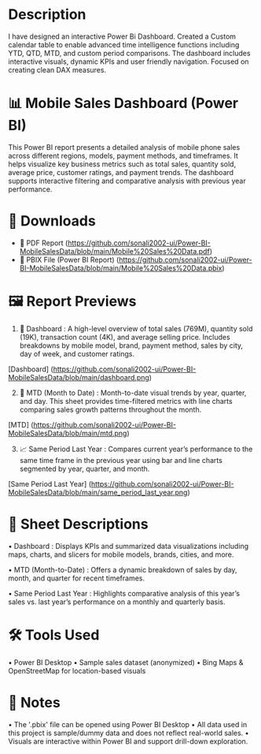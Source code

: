 # Description 
I have designed an interactive Power Bi Dashboard. Created a Custom calendar table to enable advanced time intelligence functions including YTD, QTD, MTD, and custom period comparisons. The dashboard includes interactive visuals, dynamic KPIs and user friendly navigation. Focused on creating clean DAX measures.           

# 📊 Mobile Sales Dashboard (Power BI)

This Power BI report presents a detailed analysis of mobile phone sales across different regions, models, payment methods, and timeframes. It helps visualize key business metrics such as total sales, quantity sold, average price, customer ratings, and payment trends. The dashboard supports interactive filtering and comparative analysis with previous year performance.


# 📁 Downloads

- 📄 PDF Report (https://github.com/sonali2002-ui/Power-BI-MobileSalesData/blob/main/Mobile%20Sales%20Data.pdf)
- 🔗 PBIX File (Power BI Report) (https://github.com/sonali2002-ui/Power-BI-MobileSalesData/blob/main/Mobile%20Sales%20Data.pbix)



# 🖼️ Report Previews

1. 🧩 Dashboard :
A high-level overview of total sales (769M), quantity sold (19K), transaction count (4K), and average selling price. Includes breakdowns by mobile model, brand, payment method, sales by city, day of week, and customer ratings.

  [Dashboard] (https://github.com/sonali2002-ui/Power-BI-MobileSalesData/blob/main/dashboard.png)


2. 📅 MTD (Month to Date) :
Month-to-date visual trends by year, quarter, and day. This sheet provides time-filtered metrics with line charts comparing sales growth patterns throughout the month.

  [MTD] (https://github.com/sonali2002-ui/Power-BI-MobileSalesData/blob/main/mtd.png)


3. 📈 Same Period Last Year :
Compares current year’s performance to the same time frame in the previous year using bar and line charts segmented by year, quarter, and month.

  [Same Period Last Year] (https://github.com/sonali2002-ui/Power-BI-MobileSalesData/blob/main/same_period_last_year.png)


# 📌 Sheet Descriptions

•	Dashboard : Displays KPIs and summarized data visualizations including maps, charts, and slicers for mobile models, brands, cities, and more.
  
•	MTD (Month-to-Date) : Offers a dynamic breakdown of sales by day, month, and quarter for recent timeframes.
  
•	Same Period Last Year : Highlights comparative analysis of this year’s sales vs. last year’s performance on a monthly and quarterly basis.


# 🛠️ Tools Used

•	Power BI Desktop
•	Sample sales dataset (anonymized)
•	Bing Maps & OpenStreetMap for location-based visuals

# 📝 Notes

•	The '.pbix'  file can be opened using Power BI Desktop
•	All data used in this project is sample/dummy data and does not reflect real-world sales.
•	Visuals are interactive within Power BI and support drill-down exploration.
